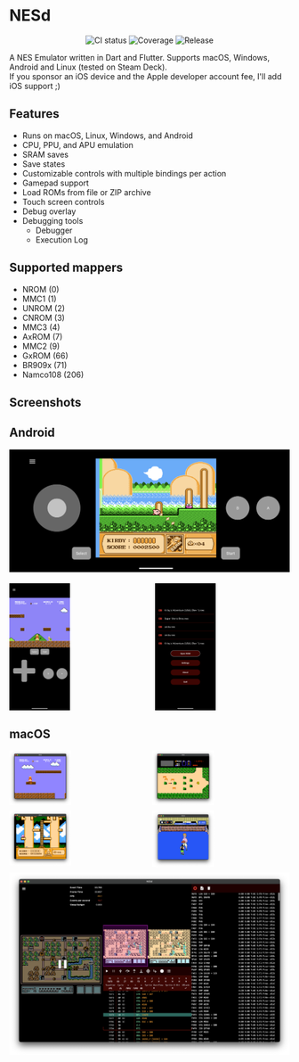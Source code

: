 # NESd

<p align="center">
<img src="https://img.shields.io/github/actions/workflow/status/jpjonte/nesd/ci.yaml" alt="CI status" />
<img src="https://img.shields.io/endpoint?url=https%3A%2F%2Fjpjonte.github.io%2FNESd%2Fcoverage%2Fmain.json" alt="Coverage" />
<img src="https://img.shields.io/github/v/release/jpjonte/nesd" alt="Release" />
</p>

A NES Emulator written in Dart and Flutter.
Supports macOS, Windows, Android and Linux (tested on Steam Deck).  
If you sponsor an iOS device and the Apple developer account fee, I'll add iOS support ;) 

## Features

- Runs on macOS, Linux, Windows, and Android
- CPU, PPU, and APU emulation
- SRAM saves
- Save states
- Customizable controls with multiple bindings per action
- Gamepad support
- Load ROMs from file or ZIP archive
- Touch screen controls
- Debug overlay
- Debugging tools
  - Debugger
  - Execution Log

## Supported mappers

- NROM (0)
- MMC1 (1)
- UNROM (2)
- CNROM (3)
- MMC3 (4)
- AxROM (7)
- MMC2 (9)
- GxROM (66)
- BR909x (71)
- Namco108 (206)

## Screenshots

## Android
<div style="display: grid; grid-template-columns: repeat(2, auto); gap: 20px;">
  <img src="docs/android_kirby.png" style="width: 100%; grid-column: span 2" />
  <img src="docs/android_smb.png" style="width: 45%" />
  <img src="docs/android_menu.png" style="width: 45%" />
</div>

## macOS

<div style="display: grid; grid-template-columns: repeat(2, auto); gap: 10px;">
  <img src="docs/smb.png" style="width: 45%" />
  <img src="docs/zelda.png" style="width: 45%" />
  <img src="docs/kirby.png" style="width: 45%" />
  <img src="docs/punch_out.png" style="width: 45%" />
  <img src="docs/debugging.png" style="width: 100%; grid-column: span 2" />
</div>
